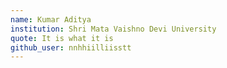 ```yaml
---
name: Kumar Aditya
institution: Shri Mata Vaishno Devi University
quote: It is what it is
github_user: nnhhiilliisstt
---
```

